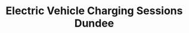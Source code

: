 ---
schema: default
title: Electric Vehicle Charging Sessions Dundee
organization: Dundee City Council
notes: >-
    Every electric vehicle charging session at Dundee City Council owned charge points. Data includes: Start and finish date/time, Kwh (amount of electricity) used, Charge point ID, Location, Type of Charger.

    More information about electric vehicles in Dundee can be found on the Drive Dundee Electric [website](https://drivedundeeelectric.co.uk/).
resources:
  - name: Electric Vehicle Charging Sessions Dundee CSV
  - url: >-
      https://data.dundeecity.gov.uk/dataset/ab3c487f-77c9-4157-a89f-ac9c95ae1b00/resource/f4c07f77-39f8-4f1b-9477-225d893dcf80/download/cp-data-mar-may-2018.csv
  - format: CSV

  - name: Electric Vehicle Charging Sessions Dundee CSV
  - url: >-
      https://data.dundeecity.gov.uk/dataset/ab3c487f-77c9-4157-a89f-ac9c95ae1b00/resource/d2bf2085-922f-4c29-9682-788fb47b5b4d/download/cp-data-dec-mar-2018.csv
  - format: CSV

  - name: Electric Vehicle Charging Sessions Dundee CSV
  - url: >-
      https://data.dundeecity.gov.uk/dataset/ab3c487f-77c9-4157-a89f-ac9c95ae1b00/resource/d748579a-f05f-47e6-a76b-e76d1e2e9589/download/cpdata.csv
  - format: CSV

  - name: Electric Vehicle Charging Sessions Dundee CSV
  - url: >-
      https://data.dundeecity.gov.uk/dataset/ab3c487f-77c9-4157-a89f-ac9c95ae1b00/resource/bf478c38-9aa4-44b4-943a-77d643149a74/download/cp-locations.csv
  - format: CSV

  - name: Electric Vehicle Charging Sessions Dundee CSV
  - url: >-
      https://data.dundeecity.gov.uk/dataset/ab3c487f-77c9-4157-a89f-ac9c95ae1b00/resource/dd6186a4-5d1a-431a-93c4-0be142ff8e10/download/charge-sessions-june-sept.csv
  - format: CSV
license: Open Government Licence 3.0 (United Kingdom)
category:

  - EV,Electric Vehicle,Charging
maintainer: Dundee City Council
maintainer_email: someone@example.com
---